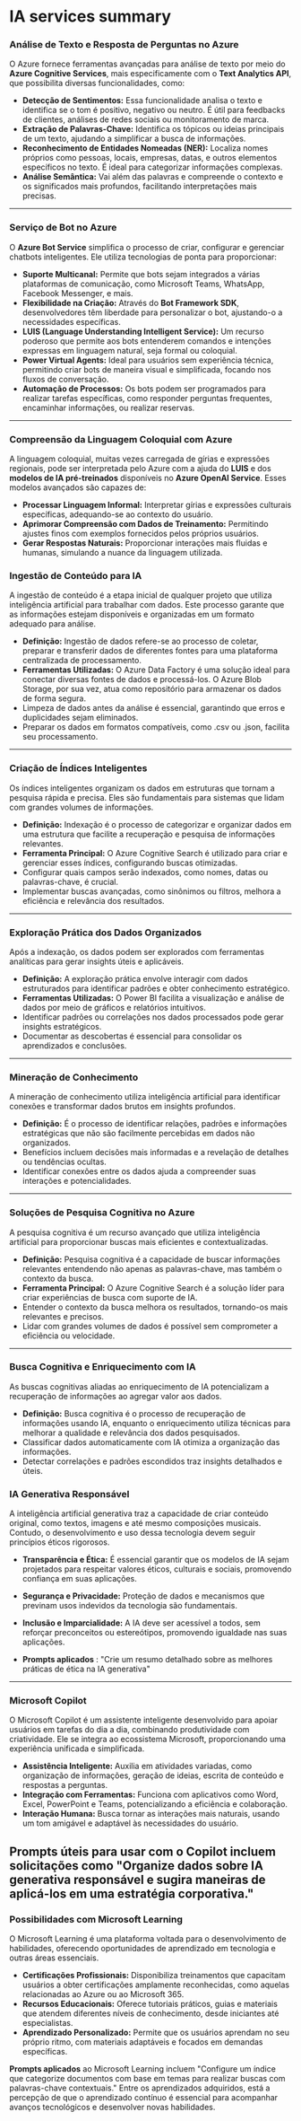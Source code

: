# IA services summary

### **Análise de Texto e Resposta de Perguntas no Azure**

O Azure fornece ferramentas avançadas para análise de texto por meio do **Azure Cognitive Services**, mais especificamente com o **Text Analytics API**, que possibilita diversas funcionalidades, como:
- **Detecção de Sentimentos:** Essa funcionalidade analisa o texto e identifica se o tom é positivo, negativo ou neutro. É útil para feedbacks de clientes, análises de redes sociais ou monitoramento de marca.
- **Extração de Palavras-Chave:** Identifica os tópicos ou ideias principais de um texto, ajudando a simplificar a busca de informações.
- **Reconhecimento de Entidades Nomeadas (NER):** Localiza nomes próprios como pessoas, locais, empresas, datas, e outros elementos específicos no texto. É ideal para categorizar informações complexas.
- **Análise Semântica:** Vai além das palavras e compreende o contexto e os significados mais profundos, facilitando interpretações mais precisas.

---

### **Serviço de Bot no Azure**

O **Azure Bot Service** simplifica o processo de criar, configurar e gerenciar chatbots inteligentes. Ele utiliza tecnologias de ponta para proporcionar:
- **Suporte Multicanal:** Permite que bots sejam integrados a várias plataformas de comunicação, como Microsoft Teams, WhatsApp, Facebook Messenger, e mais.
- **Flexibilidade na Criação:** Através do **Bot Framework SDK**, desenvolvedores têm liberdade para personalizar o bot, ajustando-o a necessidades específicas.
- **LUIS (Language Understanding Intelligent Service):** Um recurso poderoso que permite aos bots entenderem comandos e intenções expressas em linguagem natural, seja formal ou coloquial.
- **Power Virtual Agents:** Ideal para usuários sem experiência técnica, permitindo criar bots de maneira visual e simplificada, focando nos fluxos de conversação.
- **Automação de Processos:** Os bots podem ser programados para realizar tarefas específicas, como responder perguntas frequentes, encaminhar informações, ou realizar reservas.

---

### **Compreensão da Linguagem Coloquial com Azure**

A linguagem coloquial, muitas vezes carregada de gírias e expressões regionais, pode ser interpretada pelo Azure com a ajuda do **LUIS** e dos **modelos de IA pré-treinados** disponíveis no **Azure OpenAI Service**. Esses modelos avançados são capazes de:
- **Processar Linguagem Informal:** Interpretar gírias e expressões culturais específicas, adequando-se ao contexto do usuário.
- **Aprimorar Compreensão com Dados de Treinamento:** Permitindo ajustes finos com exemplos fornecidos pelos próprios usuários.
- **Gerar Respostas Naturais:** Proporcionar interações mais fluidas e humanas, simulando a nuance da linguagem utilizada.

### **Ingestão de Conteúdo para IA**
A ingestão de conteúdo é a etapa inicial de qualquer projeto que utiliza inteligência artificial para trabalhar com dados. Este processo garante que as informações estejam disponíveis e organizadas em um formato adequado para análise.

- **Definição:** Ingestão de dados refere-se ao processo de coletar, preparar e transferir dados de diferentes fontes para uma plataforma centralizada de processamento.
- **Ferramentas Utilizadas:** O Azure Data Factory é uma solução ideal para conectar diversas fontes de dados e processá-los. O Azure Blob Storage, por sua vez, atua como repositório para armazenar os dados de forma segura.
- Limpeza de dados antes da análise é essencial, garantindo que erros e duplicidades sejam eliminados.
- Preparar os dados em formatos compatíveis, como .csv ou .json, facilita seu processamento.

---

### **Criação de Índices Inteligentes**
Os índices inteligentes organizam os dados em estruturas que tornam a pesquisa rápida e precisa. Eles são fundamentais para sistemas que lidam com grandes volumes de informações.

- **Definição:** Indexação é o processo de categorizar e organizar dados em uma estrutura que facilite a recuperação e pesquisa de informações relevantes.
- **Ferramenta Principal:** O Azure Cognitive Search é utilizado para criar e gerenciar esses índices, configurando buscas otimizadas.
- Configurar quais campos serão indexados, como nomes, datas ou palavras-chave, é crucial.
- Implementar buscas avançadas, como sinônimos ou filtros, melhora a eficiência e relevância dos resultados.

---

### **Exploração Prática dos Dados Organizados**
Após a indexação, os dados podem ser explorados com ferramentas analíticas para gerar insights úteis e aplicáveis.

- **Definição:** A exploração prática envolve interagir com dados estruturados para identificar padrões e obter conhecimento estratégico.
- **Ferramentas Utilizadas:** O Power BI facilita a visualização e análise de dados por meio de gráficos e relatórios intuitivos.
- Identificar padrões ou correlações nos dados processados pode gerar insights estratégicos.
- Documentar as descobertas é essencial para consolidar os aprendizados e conclusões.

---

### **Mineração de Conhecimento**
A mineração de conhecimento utiliza inteligência artificial para identificar conexões e transformar dados brutos em insights profundos.

- **Definição:** É o processo de identificar relações, padrões e informações estratégicas que não são facilmente percebidas em dados não organizados.
- Benefícios incluem decisões mais informadas e a revelação de detalhes ou tendências ocultas.
- Identificar conexões entre os dados ajuda a compreender suas interações e potencialidades.

---

### **Soluções de Pesquisa Cognitiva no Azure**
A pesquisa cognitiva é um recurso avançado que utiliza inteligência artificial para proporcionar buscas mais eficientes e contextualizadas.

- **Definição:** Pesquisa cognitiva é a capacidade de buscar informações relevantes entendendo não apenas as palavras-chave, mas também o contexto da busca.
- **Ferramenta Principal:** O Azure Cognitive Search é a solução líder para criar experiências de busca com suporte de IA.
- Entender o contexto da busca melhora os resultados, tornando-os mais relevantes e precisos.
- Lidar com grandes volumes de dados é possível sem comprometer a eficiência ou velocidade.

---

### **Busca Cognitiva e Enriquecimento com IA**
As buscas cognitivas aliadas ao enriquecimento de IA potencializam a recuperação de informações ao agregar valor aos dados.

- **Definição:** Busca cognitiva é o processo de recuperação de informações usando IA, enquanto o enriquecimento utiliza técnicas para melhorar a qualidade e relevância dos dados pesquisados.
- Classificar dados automaticamente com IA otimiza a organização das informações.
- Detectar correlações e padrões escondidos traz insights detalhados e úteis.

### **IA Generativa Responsável**
A inteligência artificial generativa traz a capacidade de criar conteúdo original, como textos, imagens e até mesmo composições musicais. Contudo, o desenvolvimento e uso dessa tecnologia devem seguir princípios éticos rigorosos.

- **Transparência e Ética:** É essencial garantir que os modelos de IA sejam projetados para respeitar valores éticos, culturais e sociais, promovendo confiança em suas aplicações.
- **Segurança e Privacidade:** Proteção de dados e mecanismos que previnam usos indevidos da tecnologia são fundamentais.
- **Inclusão e Imparcialidade:** A IA deve ser acessível a todos, sem reforçar preconceitos ou estereótipos, promovendo igualdade nas suas aplicações.

- **Prompts aplicados** : "Crie um resumo detalhado sobre as melhores práticas de ética na IA generativa"

---

### **Microsoft Copilot**
O Microsoft Copilot é um assistente inteligente desenvolvido para apoiar usuários em tarefas do dia a dia, combinando produtividade com criatividade. Ele se integra ao ecossistema Microsoft, proporcionando uma experiência unificada e simplificada.

- **Assistência Inteligente:** Auxilia em atividades variadas, como organização de informações, geração de ideias, escrita de conteúdo e respostas a perguntas.
- **Integração com Ferramentas:** Funciona com aplicativos como Word, Excel, PowerPoint e Teams, potencializando a eficiência e colaboração.
- **Interação Humana:** Busca tornar as interações mais naturais, usando um tom amigável e adaptável às necessidades do usuário.

Prompts úteis para usar com o Copilot incluem solicitações como "Organize dados sobre IA generativa responsável e sugira maneiras de aplicá-los em uma estratégia corporativa."
---

### **Possibilidades com Microsoft Learning**
O Microsoft Learning é uma plataforma voltada para o desenvolvimento de habilidades, oferecendo oportunidades de aprendizado em tecnologia e outras áreas essenciais.

- **Certificações Profissionais:** Disponibiliza treinamentos que capacitam usuários a obter certificações amplamente reconhecidas, como aquelas relacionadas ao Azure ou ao Microsoft 365.
- **Recursos Educacionais:** Oferece tutoriais práticos, guias e materiais que atendem diferentes níveis de conhecimento, desde iniciantes até especialistas.
- **Aprendizado Personalizado:** Permite que os usuários aprendam no seu próprio ritmo, com materiais adaptáveis e focados em demandas específicas.

**Prompts aplicados** ao Microsoft Learning incluem "Configure um índice que categorize documentos com base em temas para realizar buscas com palavras-chave contextuais." Entre os aprendizados adquiridos, está a percepção de que o aprendizado contínuo é essencial para acompanhar avanços tecnológicos e desenvolver novas habilidades.

